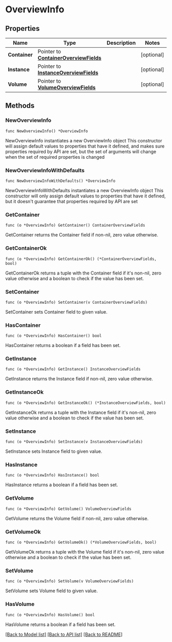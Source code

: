 # OverviewInfo

## Properties

Name | Type | Description | Notes
------------ | ------------- | ------------- | -------------
**Container** | Pointer to [**ContainerOverviewFields**](ContainerOverviewFields.md) |  | [optional] 
**Instance** | Pointer to [**InstanceOverviewFields**](InstanceOverviewFields.md) |  | [optional] 
**Volume** | Pointer to [**VolumeOverviewFields**](VolumeOverviewFields.md) |  | [optional] 

## Methods

### NewOverviewInfo

`func NewOverviewInfo() *OverviewInfo`

NewOverviewInfo instantiates a new OverviewInfo object
This constructor will assign default values to properties that have it defined,
and makes sure properties required by API are set, but the set of arguments
will change when the set of required properties is changed

### NewOverviewInfoWithDefaults

`func NewOverviewInfoWithDefaults() *OverviewInfo`

NewOverviewInfoWithDefaults instantiates a new OverviewInfo object
This constructor will only assign default values to properties that have it defined,
but it doesn't guarantee that properties required by API are set

### GetContainer

`func (o *OverviewInfo) GetContainer() ContainerOverviewFields`

GetContainer returns the Container field if non-nil, zero value otherwise.

### GetContainerOk

`func (o *OverviewInfo) GetContainerOk() (*ContainerOverviewFields, bool)`

GetContainerOk returns a tuple with the Container field if it's non-nil, zero value otherwise
and a boolean to check if the value has been set.

### SetContainer

`func (o *OverviewInfo) SetContainer(v ContainerOverviewFields)`

SetContainer sets Container field to given value.

### HasContainer

`func (o *OverviewInfo) HasContainer() bool`

HasContainer returns a boolean if a field has been set.

### GetInstance

`func (o *OverviewInfo) GetInstance() InstanceOverviewFields`

GetInstance returns the Instance field if non-nil, zero value otherwise.

### GetInstanceOk

`func (o *OverviewInfo) GetInstanceOk() (*InstanceOverviewFields, bool)`

GetInstanceOk returns a tuple with the Instance field if it's non-nil, zero value otherwise
and a boolean to check if the value has been set.

### SetInstance

`func (o *OverviewInfo) SetInstance(v InstanceOverviewFields)`

SetInstance sets Instance field to given value.

### HasInstance

`func (o *OverviewInfo) HasInstance() bool`

HasInstance returns a boolean if a field has been set.

### GetVolume

`func (o *OverviewInfo) GetVolume() VolumeOverviewFields`

GetVolume returns the Volume field if non-nil, zero value otherwise.

### GetVolumeOk

`func (o *OverviewInfo) GetVolumeOk() (*VolumeOverviewFields, bool)`

GetVolumeOk returns a tuple with the Volume field if it's non-nil, zero value otherwise
and a boolean to check if the value has been set.

### SetVolume

`func (o *OverviewInfo) SetVolume(v VolumeOverviewFields)`

SetVolume sets Volume field to given value.

### HasVolume

`func (o *OverviewInfo) HasVolume() bool`

HasVolume returns a boolean if a field has been set.


[[Back to Model list]](../README.md#documentation-for-models) [[Back to API list]](../README.md#documentation-for-api-endpoints) [[Back to README]](../README.md)


